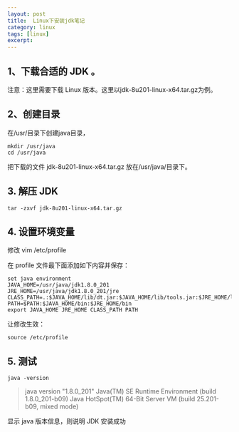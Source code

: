 ```yaml
---
layout: post  
title:  Linux下安装jdk笔记  
category: linux  
tags: [linux]  
excerpt:   
---
```

  
## 1、下载合适的 JDK 。
注意：这里需要下载 Linux 版本。这里以jdk-8u201-linux-x64.tar.gz为例。
    
## 2、创建目录

在/usr/目录下创建java目录，

    mkdir /usr/java
    cd /usr/java
把下载的文件 jdk-8u201-linux-x64.tar.gz 放在/usr/java/目录下。
    
## 3. 解压 JDK

    tar -zxvf jdk-8u201-linux-x64.tar.gz
  
## 4. 设置环境变量

修改 vim /etc/profile

在 profile 文件最下面添加如下内容并保存：

    set java environment
    JAVA_HOME=/usr/java/jdk1.8.0_201       
    JRE_HOME=/usr/java/jdk1.8.0_201/jre     
    CLASS_PATH=.:$JAVA_HOME/lib/dt.jar:$JAVA_HOME/lib/tools.jar:$JRE_HOME/lib
    PATH=$PATH:$JAVA_HOME/bin:$JRE_HOME/bin
    export JAVA_HOME JRE_HOME CLASS_PATH PATH
 
让修改生效：

    source /etc/profile
  
   
## 5. 测试
    java -version


>java version "1.8.0_201"
Java(TM) SE Runtime Environment (build 1.8.0_201-b09)
Java HotSpot(TM) 64-Bit Server VM (build 25.201-b09, mixed mode)

显示 java 版本信息，则说明 JDK 安装成功




